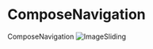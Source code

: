 # ComposeNavigation
ComposeNavigation
![ImageSliding](https://github.com/VijaySnawane/ComposeNavigation/blob/master/screenshot-1651755778347-1.png?raw=true "List")
